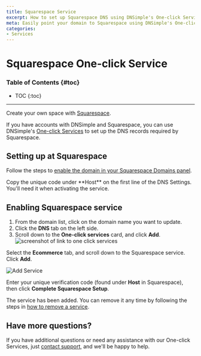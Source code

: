 ```yaml
---
title: Squarespace Service
excerpt: How to set up Squarespace DNS using DNSimple's One-click Service.
meta: Easily point your domain to Squarespace using DNSimple's One-click DNS Service. Follow our step-by-step guide for a seamless setup and enhance your website's performance.
categories:
- Services
---
```


# Squarespace One-click Service

### Table of Contents {#toc}

* TOC
{:toc}

---

Create your own space with [Squarespace](http://www.squarespace.com).

If you have accounts with DNSimple and Squarespace, you can use DNSimple's [One-click Services](/categories/services/) to set up the DNS records required by Squarespace.

## Setting up at Squarespace

Follow the steps to [enable the domain in your Squarespace Domains panel](https://support.squarespace.com/hc/en-us/articles/205812378).

<info>
Copy the unique code under **Host** on the first line of the DNS Settings. You'll need it when activating the service.
</info>

## Enabling Squarespace service

1. From the domain list, click on the domain name you want to update.
1. Click the **DNS** tab on the left side.
1. Scroll down to the **One-click services** card, and click **Add**.
![screenshot of link to one click services](/files/one-click-services.png)

Select the **Ecommerce** tab, and scroll down to the Squarespace service. Click **Add**.

![Add Service](/files/services-squarespace.png)

Enter your unique verification code (found under **Host** in Squarespace), then click **Complete Squarespace Setup**.

The service has been added. You can remove it any time by following the steps in [how to remove a service](/articles/services/#removing-services).

## Have more questions?

If you have additional questions or need any assistance with our One-click Services, just [contact support](https://dnsimple.com/feedback), and we'll be happy to help.
